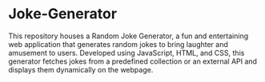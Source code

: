 # Joke-Generator
This repository houses a Random Joke Generator, a fun and entertaining web application that generates random jokes to bring laughter and amusement to users. Developed using JavaScript, HTML, and CSS, this generator fetches jokes from a predefined collection or an external API and displays them dynamically on the webpage.

